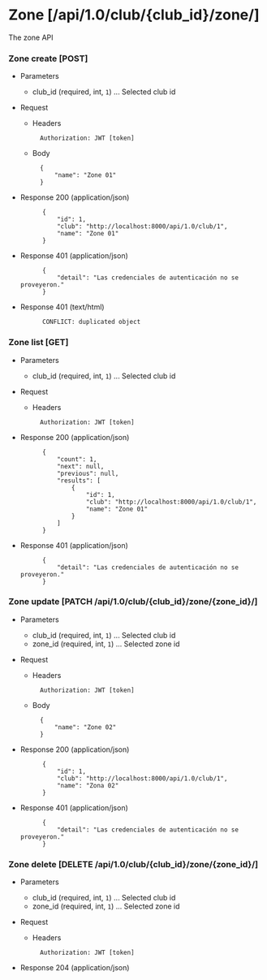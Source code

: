 # Zone [/api/1.0/club/{club_id}/zone/]

The zone API

### Zone create [POST]

+ Parameters
    + club_id (required, int, `1`) ... Selected club id

+ Request
    + Headers
    
            Authorization: JWT [token]

    + Body
        
            {
                "name": "Zone 01"
            }
            
+ Response 200 (application/json)

            {
                "id": 1,
                "club": "http://localhost:8000/api/1.0/club/1",
                "name": "Zone 01"
            }

+ Response 401 (application/json)

            {
                "detail": "Las credenciales de autenticación no se proveyeron."
            }

+ Response 401 (text/html)

            CONFLICT: duplicated object

### Zone list [GET]

+ Parameters
    + club_id (required, int, `1`) ... Selected club id

+ Request
    + Headers
    
            Authorization: JWT [token]

+ Response 200 (application/json)

            {
                "count": 1,
                "next": null,
                "previous": null,
                "results": [
                    {
                        "id": 1,
                        "club": "http://localhost:8000/api/1.0/club/1",
                        "name": "Zone 01"
                    }
                ]
            }
            
+ Response 401 (application/json)

            {
                "detail": "Las credenciales de autenticación no se proveyeron."
            }

### Zone update [PATCH /api/1.0/club/{club_id}/zone/{zone_id}/]

+ Parameters
    + club_id (required, int, `1`) ... Selected club id
    + zone_id (required, int, `1`) ... Selected zone id

+ Request
    + Headers
    
            Authorization: JWT [token]
    + Body

            {
                "name": "Zone 02"
            }

+ Response 200 (application/json)

            {
                "id": 1,
                "club": "http://localhost:8000/api/1.0/club/1",
                "name": "Zona 02"
            }

+ Response 401 (application/json)

            {
                "detail": "Las credenciales de autenticación no se proveyeron."
            }

### Zone delete [DELETE /api/1.0/club/{club_id}/zone/{zone_id}/]

+ Parameters
    + club_id (required, int, `1`) ... Selected club id
    + zone_id (required, int, `1`) ... Selected zone id

+ Request
    + Headers
    
            Authorization: JWT [token]

+ Response 204 (application/json)
